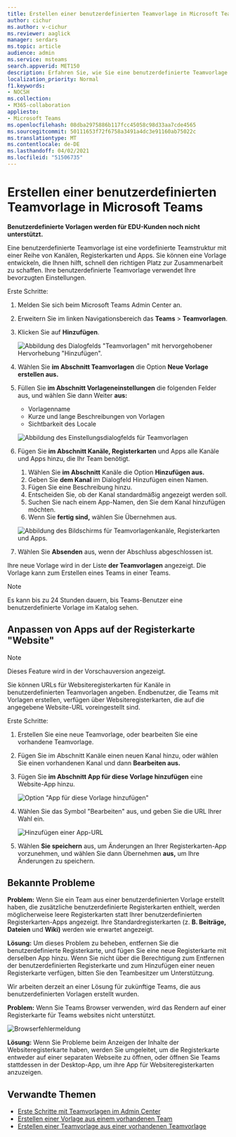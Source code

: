 ```yaml
---
title: Erstellen einer benutzerdefinierten Teamvorlage in Microsoft Teams
author: cichur
ms.author: v-cichur
ms.reviewer: aaglick
manager: serdars
ms.topic: article
audience: admin
ms.service: msteams
search.appverid: MET150
description: Erfahren Sie, wie Sie eine benutzerdefinierte Teamvorlage in einer Microsoft Teams.
localization_priority: Normal
f1.keywords:
- NOCSH
ms.collection:
- M365-collaboration
appliesto:
- Microsoft Teams
ms.openlocfilehash: 08dba2975886b117fcc45058c98d33aa7cde4565
ms.sourcegitcommit: 50111653f72f6758a3491a4dc3e91160ab75022c
ms.translationtype: MT
ms.contentlocale: de-DE
ms.lasthandoff: 04/02/2021
ms.locfileid: "51506735"
---
```

# <a name="create-a-custom-team-template-in-microsoft-teams"></a>Erstellen einer benutzerdefinierten Teamvorlage in Microsoft Teams

**Benutzerdefinierte Vorlagen werden für EDU-Kunden noch nicht unterstützt.**

Eine benutzerdefinierte Teamvorlage ist eine vordefinierte Teamstruktur mit einer Reihe von Kanälen, Registerkarten und Apps. Sie können eine Vorlage entwickeln, die Ihnen hilft, schnell den richtigen Platz zur Zusammenarbeit zu schaffen. Ihre benutzerdefinierte Teamvorlage verwendet Ihre bevorzugten Einstellungen.  

Erste Schritte:

1. Melden Sie sich beim Microsoft Teams Admin Center an.

2. Erweitern Sie im linken Navigationsbereich das **Teams**  >  **Teamvorlagen**.

3. Klicken Sie auf **Hinzufügen**.

    ![Abbildung des Dialogfelds "Teamvorlagen" mit hervorgehobener Hervorhebung "Hinzufügen".](media/team-templates-new.png)

4. Wählen Sie **im Abschnitt Teamvorlagen** die Option **Neue Vorlage erstellen aus.**

5. Füllen Sie **im Abschnitt Vorlageneinstellungen** die folgenden Felder aus, und wählen Sie dann Weiter **aus:**
    - Vorlagenname
    - Kurze und lange Beschreibungen von Vorlagen
    - Sichtbarkeit des Locale  

    ![Abbildung des Einstellungsdialogfelds für Teamvorlagen](media/template-add-a-name.png)

6. Fügen Sie **im Abschnitt Kanäle, Registerkarten** und Apps alle Kanäle und Apps hinzu, die Ihr Team benötigt.

    1. Wählen Sie **im Abschnitt** Kanäle die Option **Hinzufügen aus.**
    2. Geben Sie **dem Kanal** im Dialogfeld Hinzufügen einen Namen.
    3. Fügen Sie eine Beschreibung hinzu.
    4. Entscheiden Sie, ob der Kanal standardmäßig angezeigt werden soll.
    5. Suchen Sie nach einem App-Namen, den Sie dem Kanal hinzufügen möchten.
    6. Wenn Sie **fertig sind,** wählen Sie Übernehmen aus.

    ![Abbildung des Bildschirms für Teamvorlagenkanäle, Registerkarten und Apps.](media/template-channels-tabs-apps.png)

8. Wählen Sie **Absenden** aus, wenn der Abschluss abgeschlossen ist.

Ihre neue Vorlage wird in der Liste **der Teamvorlagen** angezeigt. Die Vorlage kann zum Erstellen eines Teams in einer Teams.

> [!Note]
> Es kann bis zu 24 Stunden dauern, bis Teams-Benutzer eine benutzerdefinierte Vorlage im Katalog sehen.

## <a name="customizing-website-tab-apps"></a>Anpassen von Apps auf der Registerkarte "Website"

> [!Note]
> Dieses Feature wird in der Vorschauversion angezeigt.

Sie können URLs für Websiteregisterkarten für Kanäle in benutzerdefinierten Teamvorlagen angeben. Endbenutzer, die Teams mit Vorlagen erstellen, verfügen über Websiteregisterkarten, die auf die angegebene Website-URL voreingestellt sind.

Erste Schritte:

1. Erstellen Sie eine neue Teamvorlage, oder bearbeiten Sie eine vorhandene Teamvorlage.

2. Fügen Sie im Abschnitt Kanäle einen neuen Kanal hinzu, oder wählen Sie einen vorhandenen Kanal und dann **Bearbeiten aus.**

3. Fügen Sie **im Abschnitt App für diese Vorlage hinzufügen** eine Website-App hinzu.

    ![Option "App für diese Vorlage hinzufügen"](media/add-an-app-template.png)

4. Wählen Sie das Symbol "Bearbeiten" aus, und geben Sie die URL Ihrer Wahl ein.

    ![Hinzufügen einer App-URL](media/add-url-app-template.png)

5. Wählen **Sie speichern** aus, um Änderungen an Ihrer Registerkarten-App vorzunehmen, und wählen Sie dann Übernehmen **aus,** um Ihre Änderungen zu speichern.

## <a name="known-issues"></a>Bekannte Probleme

**Problem:** Wenn Sie ein Team aus einer benutzerdefinierten Vorlage erstellt haben, die zusätzliche benutzerdefinierte Registerkarten enthielt, werden möglicherweise leere Registerkarten statt Ihrer benutzerdefinierten Registerkarten-Apps angezeigt. Ihre Standardregisterkarten (z. **B. Beiträge,** **Dateien** und **Wiki)** werden wie erwartet angezeigt.

**Lösung:** Um dieses Problem zu beheben, entfernen Sie die benutzerdefinierte Registerkarte, und fügen Sie eine neue Registerkarte mit derselben App hinzu. Wenn Sie nicht über die Berechtigung zum Entfernen der benutzerdefinierten Registerkarte und zum Hinzufügen einer neuen Registerkarte verfügen, bitten Sie den Teambesitzer um Unterstützung.

Wir arbeiten derzeit an einer Lösung für zukünftige Teams, die aus benutzerdefinierten Vorlagen erstellt wurden.

**Problem:** Wenn Sie Teams Browser verwenden, wird das Rendern auf einer Registerkarte für Teams websites nicht unterstützt.

![Browserfehlermeldung](media/browser-error-message.png)

**Lösung:** Wenn Sie Probleme beim Anzeigen der Inhalte der Websiteregisterkarte haben, werden Sie umgeleitet, um die Registerkarte entweder auf einer separaten Webseite zu öffnen, oder öffnen Sie Teams stattdessen in der Desktop-App, um ihre App für Websiteregisterkarten anzuzeigen.

## <a name="related-topics"></a>Verwandte Themen

- [Erste Schritte mit Teamvorlagen im Admin Center](get-started-with-teams-templates-in-the-admin-console.md)
- [Erstellen einer Vorlage aus einem vorhandenen Team](create-template-from-existing-team.md)
- [Erstellen einer Teamvorlage aus einer vorhandenen Teamvorlage](create-template-from-existing-template.md)

